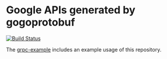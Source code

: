 # Google APIs generated by gogoprotobuf

[![Build Status](https://travis-ci.org/gogo/googleapis.svg?branch=master)](https://travis-ci.org/gogo/googleapis)

The [grpc-example](https://github.com/gogo/grpc-example) includes an example usage of this repository.
